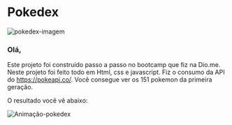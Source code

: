 # Pokedex
![pokedex-imagem](https://user-images.githubusercontent.com/104468404/204811448-517ce552-d94c-4207-b728-fffcb2c7fa56.jpg)
### Olá, 
Este projeto foi construído passo a passo no bootcamp que fiz na Dio.me. Neste projeto foi feito todo em Html, css e javascript.
Fiz o consumo da API do https://pokeapi.co/. Você consegue ver os 151 pokemon da primeira geração. 

O resultado você vê abaixo:

![Animação-pokedex](https://user-images.githubusercontent.com/104468404/204810035-3a5ccd24-5ef7-41cd-b2cb-b052dc7a6ac5.gif)
